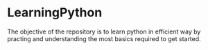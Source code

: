 # LearningPython
The objective of the repository is to learn python in efficient way by practing and understanding the most basics required to get started.
